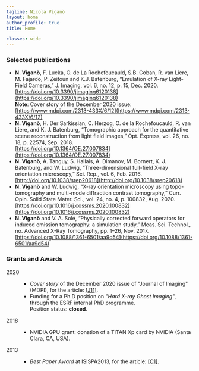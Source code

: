 ```yaml
---
tagline: Nicola Viganò
layout: home
author_profile: true
title: Home

classes: wide
---
```


<h3 class="archive__subtitle">Selected publications</h3>

* **N. Viganò**, F. Lucka, O. de La Rochefoucauld, S.B. Coban, R. van Liere, M. Fajardo, P. Zeitoun and K.J. Batenburg, “Emulation of X-ray Light-Field Cameras,” J. Imaging, vol. 6, no. 12, p. 15, Dec. 2020.  
[https://doi.org/10.3390/jimaging6120138](https://doi.org/10.3390/jimaging6120138)  
**Note**: Cover story of the December 2020 issue: [https://www.mdpi.com/2313-433X/6/12](https://www.mdpi.com/2313-433X/6/12)
* **N. Viganò**, H. Der Sarkissian, C. Herzog, O. de la Rochefoucauld, R. van Liere, and K. J. Batenburg, “Tomographic approach for the quantitative scene reconstruction from light field images,” Opt. Express, vol. 26, no. 18, p. 22574, Sep. 2018.  
[https://doi.org/10.1364/OE.27.007834](https://doi.org/10.1364/OE.27.007834)
* **N. Viganò**, A. Tanguy, S. Hallais, A. Dimanov, M. Bornert, K. J. Batenburg, and W. Ludwig, “Three-dimensional full-field X-ray orientation microscopy,” Sci. Rep., vol. 6, Feb. 2016.  
[http://doi.org/10.1038/srep20618](http://doi.org/10.1038/srep20618)
* **N. Viganò** and W. Ludwig, “X-ray orientation microscopy using topo-tomography and multi-mode diffraction contrast tomography,” Curr. Opin. Solid State Mater. Sci., vol. 24, no. 4, p. 100832, Aug. 2020.  
[https://doi.org/10.1016/j.cossms.2020.100832](https://doi.org/10.1016/j.cossms.2020.100832)
* **N. Viganò** and V. A. Solé, “Physically corrected forward operators for induced emission tomography: a simulation study,” Meas. Sci. Technol., no. Advanced X-Ray Tomography, pp. 1–26, Nov. 2017.  
[https://doi.org/10.1088/1361-6501/aa9d54](https://doi.org/10.1088/1361-6501/aa9d54)

<h3 class="archive__subtitle">Grants and Awards</h3>

<style>
ul {font-style: normal}
</style>

<dl>
  <dt>2020</dt>
  <dd>
    <ul>
      <li><i>Cover story</i> of the December 2020 issue of "Journal of Imaging" (MDPI), for the article: <a href="/publications/#J11">[J11]</a>.</li>
      <li>
        Funding for a Ph.D position on "<i>Hard X-ray Ghost Imaging</i>", through the ESRF internal PhD programme.
        <br/>Position status: <b>closed</b>.
      </li>
    </ul>
  </dd>
  <dt>2018</dt>
  <dd>
    <ul>
      <li>NVIDIA GPU grant: donation of a TITAN Xp card by NVIDIA (Santa Clara, CA, USA).</li>
    </ul>
  </dd>
  <dt>2013</dt>
  <dd>
    <ul>
      <li><i>Best Paper Award</i> at ISISPA2013, for the article: <a href="/publications/#C1">[C1]</a>.</li>
    </ul>
  </dd>
</dl>

